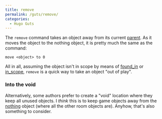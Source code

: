 ```yaml
---
title: remove
permalink: /guts/remove/
categories: 
  - Hugo Guts
---
```


The `remove` command takes an object away from its current
[parent](parent). As it moves the object to the nothing
object, it is pretty much the same as the command:

    move <object> to 0

All in all, assuming the object isn't in scope by means of
[found_in](found_in) or [in_scope](in_scope),
`remove` is a quick way to take an object "out of play".

### Into the void

Alternatively, some authors prefer to create a "void" location where
they keep all unused objects. I *think* this is to keep game objects
away from the [nothing](nothing) object (where all the other
room objects are). Anyhow, that's also something to consider.

